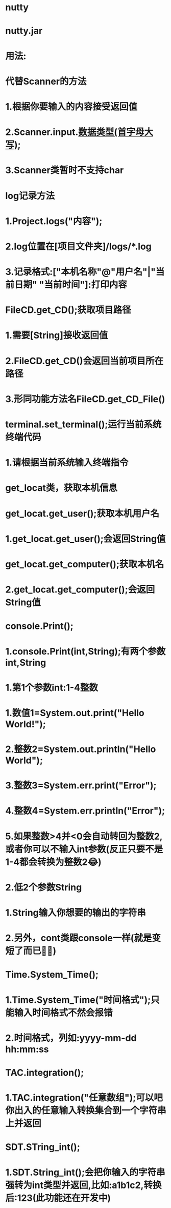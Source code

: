# nutty
# nutty.jar
# 用法:
# 代替Scanner的方法
#  1.根据你要输入的内容接受返回值
#  2.Scanner.input.[数据类型(首字母大写)]();
#  3.Scanner类暂时不支持char
# log记录方法
#  1.Project.logs("内容");
#  2.log位置在[项目文件夹]/logs/*.log
#  3.记录格式:["本机名称"@"用户名"|"当前日期" "当前时间"]:打印内容
# FileCD.get_CD();获取项目路径
#  1.需要[String]接收返回值
#  2.FileCD.get_CD()会返回当前项目所在路径
#  3.形同功能方法名FileCD.get_CD_File()
# terminal.set_terminal();运行当前系统终端代码
# 1.请根据当前系统输入终端指令
# get_locat类，获取本机信息
#  get_locat.get_user();获取本机用户名
#   1.get_locat.get_user();会返回String值
#  get_locat.get_computer();获取本机名
#   2.get_locat.get_computer();会返回String值
# console.Print();
#  1.console.Print(int,String);有两个参数int,String
#   1.第1个参数int:1-4整数
#    1.数值1=System.out.print("Hello World!");
#    2.整数2=System.out.println("Hello World");
#    3.整数3=System.err.print("Error");
#    4.整数4=System.err.println("Error");
#    5.如果整数>4并<0会自动转回为整数2,或者你可以不输入int参数(反正只要不是1-4都会转换为整数2😂)
#   2.低2个参数String
#    1.String输入你想要的输出的字符串
#  2.另外，cont类跟console一样(就是变短了而已😶‍🌫️)
# Time.System_Time();
#  1.Time.System_Time("时间格式");只能输入时间格式不然会报错
#  2.时间格式，列如:yyyy-mm-dd hh:mm:ss
# TAC.integration();
#  1.TAC.integration("任意数组");可以吧你出入的任意输入转换集合到一个字符串上并返回
# SDT.STring_int();

# 1.SDT.String_int();会把你输入的字符串强转为int类型并返回,比如:a1b1c2,转换后:123(此功能还在开发中)
